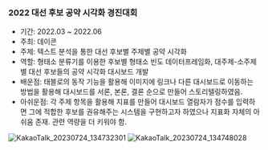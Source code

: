 ### 2022 대선 후보 공약 시각화 경진대회

- 기간: 2022.03 ~ 2022.06
- 주최: 데이콘
- 주제: 텍스트 분석을 통한 대선 후보별 주제별 공약 시각화 
- 역할: 형태소 분류기를 이용한 후보별 형태소 빈도 데이터프레임화, 대주제-소주제별 대선 후보들의 공약 시각화 대시보드 개발
- 배운점: 태블로의 동작 기능을 활용해 이미지에 링크나 다른 대시보드로 이동하는 방법을 활용해 대시보드를 서론, 본론, 결론 순으로 만들어 스토리텔링하였음.
- 아쉬운점: 각 주제 항목을 활용해 지표를 만들어 대시보드 열람자가 점수를 입력하면 그에 적합한 후보를 권유해주는 시스템을 구현하고자 하였으나 지표화 자체의 아쉬움 존재. 관련 역량을 더 키워야 함.

![KakaoTalk_20230724_134732301](https://github.com/gyu-yeong/PROJECT/assets/139207337/2411aa1e-ce6a-4fcb-8c17-d2185831e656)
![KakaoTalk_20230724_134748028](https://github.com/gyu-yeong/PROJECT/assets/139207337/2cee95db-eedf-4e82-a5be-10133e86231c)

